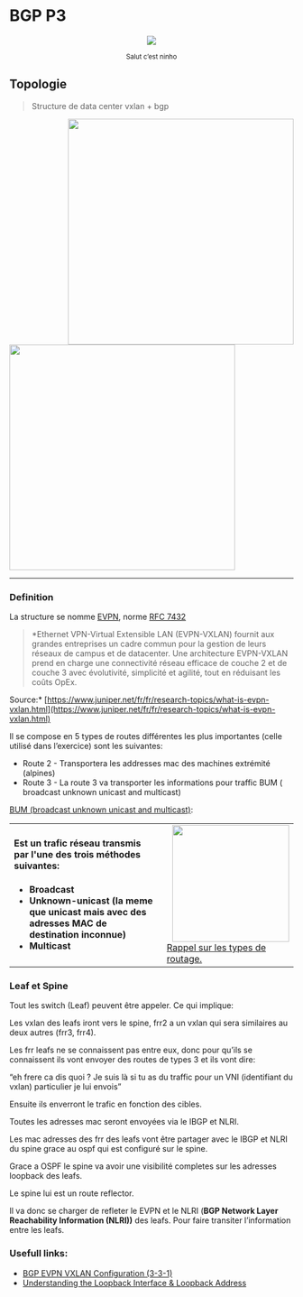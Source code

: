 # BGP P3

<div align="center">

<img src="https://user-images.githubusercontent.com/28403617/203608173-02595dee-07fd-4914-9fc3-10c5d4583ead.gif" />

<small>Salut c’est ninho</small>
</div>

## Topologie

> Structure de data center vxlan + bgp

<img align="right" height="400" src="https://user-images.githubusercontent.com/22857002/203620410-e0747d64-d650-458a-9915-8cc8d1257a3b.svg">
<img height="400" src="https://user-images.githubusercontent.com/28403617/203608171-6c3124cb-7563-421e-b231-5d9cdbab9703.png">

----
 

### Definition

La structure se nomme [EVPN](https://en.wikipedia.org/wiki/Ethernet_VPN), norme [RFC 7432](https://www.rfc-editor.org/rfc/rfc7432.html)

> *Ethernet VPN-Virtual Extensible LAN (EVPN-VXLAN) fournit aux grandes entreprises un cadre commun pour la gestion de leurs réseaux de campus et de datacenter. Une architecture EVPN-VXLAN prend en charge une connectivité réseau efficace de couche 2 et de couche 3 avec évolutivité, simplicité et agilité, tout en réduisant les coûts OpEx.

Source:* [https://www.juniper.net/fr/fr/research-topics/what-is-evpn-vxlan.html](https://www.juniper.net/fr/fr/research-topics/what-is-evpn-vxlan.html)
> 

Il se compose en 5 types de routes différentes les plus importantes (celle utilisé dans l’exercice) sont les suivantes:

- Route 2 - Transportera les addresses mac des machines extrémité (alpines)
- Route 3 - La route 3 va transporter les informations pour traffic BUM ( broadcast unknown unicast and multicast)

[BUM (broadcast unknown unicast and multicast)](https://en.wikipedia.org/wiki/Broadcast,_unknown-unicast_and_multicast_traffic):



<table align="center" style="border: none!important;" cellspacing="0" cellpadding="0">
  <tr style="boder:none;" style="border: none!important;">
    <td valign="top" style="border: none!important;">
        <h4>Est un trafic réseau transmis par l'une des trois méthodes suivantes:</h4>
        <ul>
            <li><strong>Broadcast</strong></li>
            <li><strong>Unknown-unicast (la meme que unicast mais avec des adresses MAC de destination inconnue)</strong></li>
            <li><strong>Multicast</strong></li>
        </ul>
    </td>
    <td valign="top" style="border: none!important;">
      <img align="right" width="207" src="https://user-images.githubusercontent.com/28403617/203608165-d99aa22c-6605-4036-8fe0-cd35b6f773f9.png" /><br />    
      <a href="https://fr.wikipedia.org/wiki/Routage">Rappel sur les types de routage.</a>
     </td>
  </tr>
</table>
 


### Leaf et Spine

Tout les switch (Leaf) peuvent être appeler. Ce qui implique:

Les vxlan des leafs iront vers le spine, frr2 a un vxlan qui sera similaires au deux autres (frr3, frr4).

Les frr leafs ne se connaissent pas entre eux, donc pour qu’ils se connaissent ils vont envoyer des routes de types 3 et ils vont dire:

“eh frere ca dis quoi ? Je suis là si tu as du traffic pour un VNI (identifiant du vxlan) particulier je lui envois”

Ensuite ils enverront le trafic en fonction des cibles.

Toutes les adresses mac seront envoyées via le IBGP et NLRI.

Les mac adresses des frr des leafs vont être partager avec le  IBGP et NLRI du spine grace au ospf qui est configuré sur le spine.

Grace a OSPF le spine va avoir une visibilité completes sur les adresses loopback des leafs.

Le spine lui est un route reflector.

Il va donc se charger de refleter le EVPN et le NLRI (**BGP Network Layer Reachability Information (NLRI))** des leafs. Pour faire transiter l’information entre les leafs.


### Usefull links:

- [BGP EVPN VXLAN Configuration (3-3-1)](https://www.cisco.com/c/en/us/td/docs/switches/lan/catalyst9500/software/release/17-6/configuration_guide/vxlan/b_176_bgp_evpn_vxlan_9500_cg/configuring_spine_switches_in_a_bgp_evpn_vxlan_fabric.html)
- [Understanding the Loopback Interface & Loopback Address](https://study-ccna.com/loopback-interface-loopback-address/)
